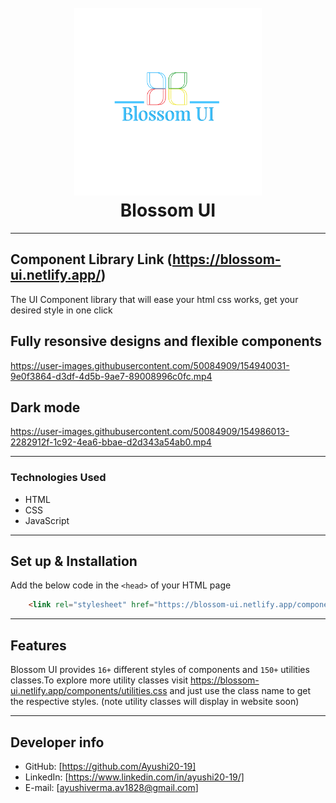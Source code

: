 <h1 align="center">
  <br />
  <a href="https://blossom-ui.netlify.app/"><img src="https://github.com/Ayushi20-19/BlossomUI/blob/dev/assets/logo.png" width="300" ></a>
  <br />
  Blossom UI
  <br />
</h1>
<hr/>

## Component Library Link (https://blossom-ui.netlify.app/)

The UI Component library that will ease your html css
works, get your desired style in one click

## Fully resonsive designs and flexible components

https://user-images.githubusercontent.com/50084909/154940031-9e0f3864-d3df-4d5b-9ae7-89008996c0fc.mp4

## Dark mode 

https://user-images.githubusercontent.com/50084909/154986013-2282912f-1c92-4ea6-bbae-d2d343a54ab0.mp4

---
### Technologies Used

- HTML
- CSS
- JavaScript

---

## Set up & Installation

Add the below code in the `<head>` of your HTML page

```html
    <link rel="stylesheet" href="https://blossom-ui.netlify.app/components/styles.css">
```

---

## Features

Blossom UI provides ``16+`` different styles of components and ``150+`` utilities classes.To explore more utility classes visit https://blossom-ui.netlify.app/components/utilities.css and just use the class name to get the respective styles. (note utility classes will display in website soon)

---

## Developer info

- GitHub: [https://github.com/Ayushi20-19]
- LinkedIn: [https://www.linkedin.com/in/ayushi20-19/]
- E-mail: [ayushiverma.av1828@gmail.com]

